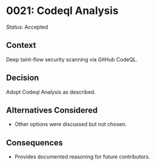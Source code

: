 # 0021: Codeql Analysis

*Status*: Accepted

## Context
Deep taint-flow security scanning via GitHub CodeQL.

## Decision
Adopt Codeql Analysis as described.

## Alternatives Considered
- Other options were discussed but not chosen.

## Consequences
- Provides documented reasoning for future contributors.
